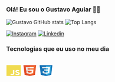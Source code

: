 ### Olá! Eu sou o Gustavo Aguiar 🙋‍♂️

<div style="display: inline_block">
<img height="180em" alt="Gustavo GitHub stats" src="https://github-readme-stats.vercel.app/api?username=GDFgustavo&show_icons=true&theme=midnight-purple&title_color=5352ed&bg_color=1e272e&border_color=5352ed&icon_color=00f6ff"/>
<img height="180em" alt="Top Langs" src="https://github-readme-stats.vercel.app/api/top-langs/?username=GDFgustavo&layout=compact&theme=midnight-purple&title_color=5352ed&bg_color=1e272e&border_color=5352ed"/>
</div>

[![Instagram](https://img.shields.io/badge/Instagram-E4405F?style=for-the-badge&logo=instagram&logoColor=white)]()
[![Linkedin](https://img.shields.io/badge/LinkedIn-0077B5?style=for-the-badge&logo=linkedin&logoColor=white)]()

### Tecnologias que eu uso no meu dia

<div style="display: inline_block"><br/>
    <img align="center" alt="Js" height="30" width="40" src="https://raw.githubusercontent.com/devicons/devicon/master/icons/javascript/javascript-plain.svg">
  <img align="center" alt="HTML" height="30" width="40" src="https://raw.githubusercontent.com/devicons/devicon/master/icons/html5/html5-original.svg">
  <img align="center" alt="CSS" height="30" width="40" src="https://raw.githubusercontent.com/devicons/devicon/master/icons/css3/css3-original.svg">
</div>






